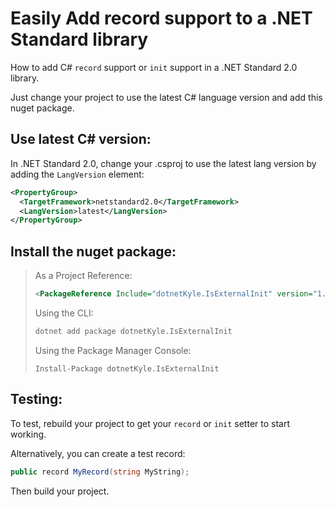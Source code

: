 # Easily Add record support to a .NET Standard library

How to add C# `record` support or `init` support in a .NET Standard 2.0 library.

Just change your project to use the latest C# language version and add this nuget package.

## Use latest C# version:

In .NET Standard 2.0, change your .csproj to use the latest lang version by adding the `LangVersion` element:

```xml
<PropertyGroup>
  <TargetFramework>netstandard2.0</TargetFramework>
  <LangVersion>latest</LangVersion>
</PropertyGroup>
```

## Install the nuget package: 

> As a Project Reference:
> 
> ```xml
> <PackageReference Include="dotnetKyle.IsExternalInit" version="1.0.0" />
> ```
> 
> Using the CLI:
> 
> ```sh
> dotnet add package dotnetKyle.IsExternalInit
> ```
> 
> Using the Package Manager Console:
> 
> ```pwsh
> Install-Package dotnetKyle.IsExternalInit
> ```

## Testing:

To test, rebuild your project to get your `record` or `init` setter to start working.

Alternatively, you can create a test record:

```csharp
public record MyRecord(string MyString);
```

Then build your project.
